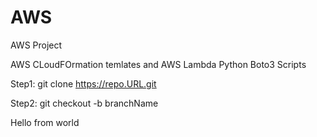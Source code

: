 # AWS
AWS Project


AWS CLoudFOrmation temlates and AWS Lambda Python Boto3 Scripts

Step1: git clone https://repo.URL.git

Step2: git checkout -b branchName


Hello from world
